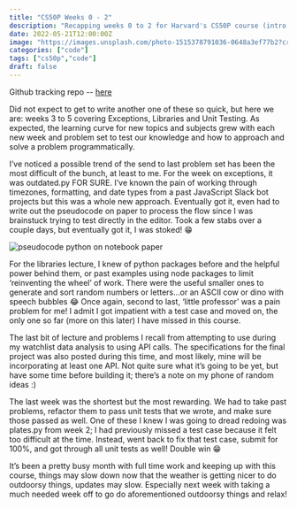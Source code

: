 ```yaml
---
title: "CS50P Weeks 0 - 2"
description: "Recapping weeks 0 to 2 for Harvard's CS50P course (intro to programming with python)"
date: 2022-05-21T12:00:00Z
image: "https://images.unsplash.com/photo-1515378791036-0648a3ef77b2?crop=entropy&cs=tinysrgb&fm=jpg&ixlib=rb-1.2.1&q=80&raw_url=true&ixid=MnwxMjA3fDB8MHxwaG90by1wYWdlfHx8fGVufDB8fHx8&auto=format&fit=crop&w=1170"
categories: ["code"]
tags: ["cs50p","code"]
draft: false
---
```


Github tracking repo -- [here](https://github.com/haleyelder/cs50)

Did not expect to get to write another one of these so quick, but here we are: weeks 3 to 5 covering Exceptions, Libraries and Unit Testing. As expected, the learning curve for new topics and subjects grew with each new week and problem set to test our knowledge and how to approach and solve a problem programmatically.

I’ve noticed a possible trend of the send to last problem set has been the most difficult of the bunch, at least to me. For the week on exceptions, it was outdated.py FOR SURE. I’ve known the pain of working through timezones, formatting, and date types from a past JavaScript Slack bot projects but this was a whole new approach. Eventually got it, even had to write out the pseudocode on paper to process the flow since I was brainstuck trying to test directly in the editor. Took a few stabs over a couple days, but eventually got it, I was stoked! 😁

![pseudocode python on notebook paper](https://pbs.twimg.com/media/FTLP85sUsAAt_Xz?format=jpg&name=small)

For the libraries lecture, I knew of python packages before and the helpful power behind them, or past examples using node packages to limit ‘reinventing the wheel’ of work. There were the useful smaller ones to generate and sort random numbers or letters...or an ASCII cow or dino with speech bubbles 😂 Once again, second to last, ‘little professor’ was a pain problem for me! I admit I got impatient with a test case and moved on, the only one so far (more on this later) I have missed in this course.

The last bit of lecture and problems I recall from attempting to use during my watchlist data analysis to using API calls. The specifications for the final project was also posted during this time, and most likely, mine will be incorporating at least one API. Not quite sure what it’s going to be yet, but have some time before building it; there’s a note on my phone of random ideas :)

The last week was the shortest but the most rewarding. We had to take past problems, refactor them to pass unit tests that we wrote, and make sure those passed as well. One of these I knew I was going to dread redoing was plates.py from week 2; I had previously missed a test case because it felt too difficult at the time. Instead, went back to fix that test case, submit for 100%, and got through all unit tests as well! Double win 😁

It’s been a pretty busy month with full time work and keeping up with this course, things may slow down now that the weather is getting nicer to do outdoorsy things, updates may slow. Especially next week with taking a much needed week off to go do aforementioned outdoorsy things and relax!
